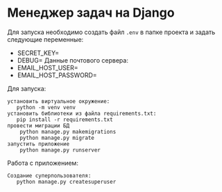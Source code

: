 # Менеджер задач на Django

Для запуска необходимо создать файл `.env` в папке проекта и задать следующие переменные:
- SECRET_KEY=
- DEBUG=
Данные почтового сервера:
- EMAIL_HOST_USER=
- EMAIL_HOST_PASSWORD=


Для запуска:
```
установить виртуальное окружение:
   python -m venv venv
установить библиотеки из файла requirements.txt:
   pip install -r requirements.txt
провести миграции БД
    python manage.py makemigrations
    python manage.py migrate
запустить приложение
    python manage.py runserver
```
Работа с приложением:
```
Создание суперпользователя:
   python manage.py createsuperuser
```
